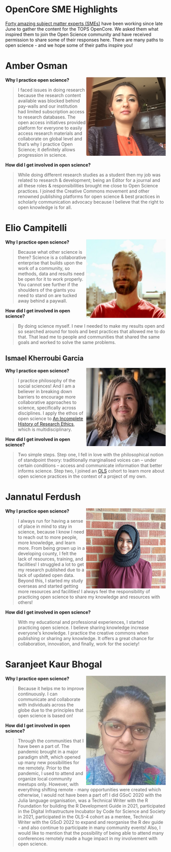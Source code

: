 # OpenCore SME Highlights
[Forty amazing subject matter experts (SMEs)](https://github.com/nasa/Transform-to-Open-Science/blob/main/docs/Area2_Capacity_Sharing/OpenCore/OpenCore_leads.md) have been working since late June to gather the content for the TOPS OpenCore. We asked them what inspired them to join the Open Science community and have received permission to share some of their responses here. There are many paths to open science - and we hope some of their paths inspire you!

# Amber Osman
<img align="right" src="/docs/Area2_Capacity_Sharing/OpenCore/images/amber.png" width="250" alt="Image of Amber Osman">

**Why I practice open science?**
> I faced issues in doing research because the research content available was blocked behind pay-walls and our institution had limited subscription access to research databases. 
The open access initiatives provided platform for everyone to easily access research materials and collaborate on global level and that’s why I practice Open Science; it definitely allows progression in science.

**How did I get involved in open science?**
> While doing different research studies as a student then my job was related to research & development; being an Editor for a journal and all these roles & responsibilities brought me close to Open Science practices. I joined the Creative Commons movement and other renowned publishing platforms for open science & best practices in scholarly communication advocacy because I believe that the right to open knowledge is for all.

# Elio Campitelli
<img align="right" src="/docs/Area2_Capacity_Sharing/OpenCore/images/elio.png" width="250" alt="Image of Elio Campitelli">

**Why I practice open science?**
> Because what other science is there? Science is a collaborative enterprise that builds upon the work of a community, so methods, data and results need be open for it to work properly. You cannot see further if the shoulders of the giants you need to stand on are tucked away behind a paywall.

**How did I get involved in open science?**
> By doing science myself. I new I needed to make my results open and so searched around for tools and best practices that allowed me to do that. That lead me to people and communities that shared the same goals and worked to solve the same problems.

## Ismael Kherroubi Garcia
<img align="right" src="/docs/Area2_Capacity_Sharing/OpenCore/images/ismael.png" width="250" alt="Image of Ismael Kherroubi Garcia">

**Why I practice open science?**
> I practice philosophy of the social sciences! And I am a believer in breaking down barriers to encourage more collaborative approaches to science, specifically across disciplines. I apply the ethos of open science to [An Incomplete History of Research Ethics](https://github.com/Ismael-KG/An_Incomplete_History_of_Research_Ethics), which is multidisciplinary.

**How did I get involved in open science?**
> Two simple steps. Step one, I fell in love with the philosophical notion of standpoint theory: traditionally marginalised voices can – under certain conditions – access and communicate information that better informs science. Step two, I joined an [OLS](https://openlifesci.org) cohort to learn more about open science practices in the context of a project of my own. 

# Jannatul Ferdush
<img align="right" src="/docs/Area2_Capacity_Sharing/OpenCore/images/jannatul.png" width="250" alt="Image of Jannatul Ferdush">

**Why I practice open science?**
> I always run for having a sense of place in mind to stay in science, because I know I need to reach out to more people, more knowledge, and learn more. From being grown up in a developing county, I felt the lack of resources, training, and facilities! I struggled a lot to get my research published due to a lack of updated open data. Beyond this, I started my study overseas and started getting more resources and facilities! I always feel the responsibility of practicing open science to share my knowledge and resources with others! 

**How did I get involved in open science?**
> With my educational and professional experiences, I started practicing open science. I believe sharing knowledge increase everyone's knowledge. I practice the creative commons when publishing or sharing any knowledge. It offers a great chance for collaboration, innovation, and finally, work for the society! 

# Saranjeet Kaur Bhogal
<img align="right" src="/docs/Area2_Capacity_Sharing/OpenCore/images/saranjeet.jpeg" width="250" alt="Image of Saranjeet Kaur Bhogal">

**Why I practice open science?**
> Because it helps me to improve continuously. I can communicate and collaborate with individuals across the globe due to the principles that open science is based on!

**How did I get involved in open science?**
> Through the communities that I have been a part of. The pandemic brought in a major paradigm shift, which opened up many new possibilities for me remotely. Prior to the pandemic, I used to attend and organize local community meetups only. However, with everything shifting remote - many opportunities were created which otherwise, I would not have been a part of!
I did GSoC 2020 with the Julia language organisation, was a Technical Writer with the R Foundation for building the R Development Guide in 2021, participated in the Digital Infrastructure Incubator by Code for Science and Society in 2021, participated in the OLS-4 cohort as a mentee, Technical Writer with the GSoD 2022 to expand and reorganise the R dev guide - and also continue to participate in many community events!
Also, I would like to mention that the possibility of being able to attend many conferences remotely made a huge impact in my involvement with open science. 
